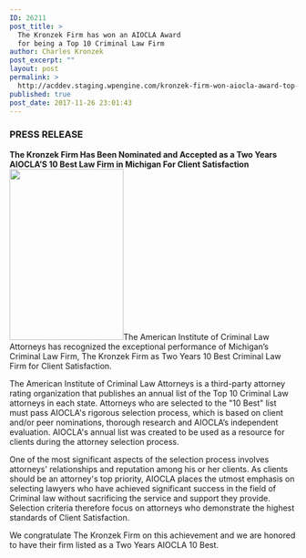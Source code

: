 ```yaml
---
ID: 26211
post_title: >
  The Kronzek Firm has won an AIOCLA Award
  for being a Top 10 Criminal Law Firm
author: Charles Kronzek
post_excerpt: ""
layout: post
permalink: >
  http://acddev.staging.wpengine.com/kronzek-firm-won-aiocla-award-top-10-criminal-law-firms.html
published: true
post_date: 2017-11-26 23:01:43
---
```

<h3>PRESS RELEASE</h3>
<strong>The Kronzek Firm Has Been Nominated and Accepted as a Two Years AIOCLA’S
10 Best Law Firm in Michigan For Client Satisfaction</strong>
<img class="alignleft size-medium wp-image-26212" src="http://acddev.staging.wpengine.com/wp-content/uploads/2017/11/KronzekAward-200x300.jpg" alt="" width="200" height="300" />The American Institute of Criminal Law Attorneys has recognized the exceptional performance of Michigan’s Criminal Law Firm, The Kronzek Firm as Two Years 10 Best Criminal Law Firm for Client Satisfaction.

The American Institute of Criminal Law Attorneys is a third-party attorney rating organization that publishes an annual list of the Top 10 Criminal Law attorneys in each state. Attorneys who are selected to the "10 Best" list must pass AIOCLA's rigorous selection process, which is based on client and/or peer nominations, thorough research and AIOCLA’s independent evaluation. AIOCLA's annual list was created to be used as a resource for clients during the attorney selection process.

One of the most significant aspects of the selection process involves attorneys' relationships and reputation among his or her clients. As clients should be an attorney's top priority, AIOCLA places the utmost emphasis on selecting lawyers who have achieved significant success in the field of Criminal law without sacrificing the service and support they provide. Selection criteria therefore focus on attorneys who demonstrate the highest standards of Client Satisfaction.

We congratulate The Kronzek Firm on this achievement and we are honored to have their firm listed as a Two Years AIOCLA 10 Best.